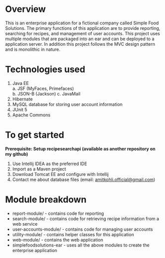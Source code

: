 # Overview
This is an enterprise application for a fictional company called Simple Food Solutions. The primary functions of this application are to provide reporting, searching for recipes, and management of user accounts. This project uses multiple modules that are packaged into an ear and can be deployed to a application server. In addition this project follows the MVC design pattern and is monolithic in nature.


# Technologies used
1. Java EE  
        a. JSF (MyFaces, Primefaces)  
        b. JSON-B (Jackson) 
        c. JavaMail  
2. Hibernate 
3. MySQL database for storing user account information
4. JUnit 5
5. Apache Commons

# To get started 
**Prerequisite:
Setup recipesearchapi (available as another repository on my github)**
1. Use Intellij IDEA as the preferred IDE
2. Import as a Maven project
3. Download Tomcat EE and configure with Intellij
4. Contact me about database files (email: amitkohli.official@gmail.com)


# Module breakdown

- report-module/ - contains code for reporting 
- search-module/ - contains code for retrieving recipe information from a web service
- user-accounts-module/ - contains code for managing user accounts
- utility-module/ - contains helper classes for this application
- web-module/ - contains the web application
- simplefoodsolutions-ear - uses all the above modules to create the enterprise application




























